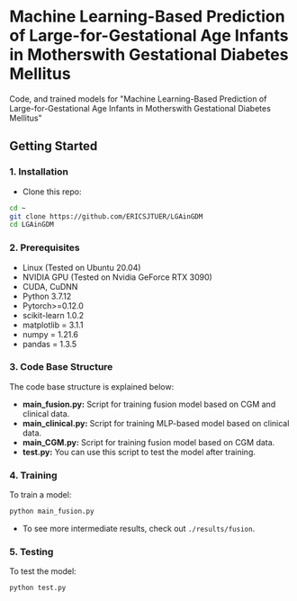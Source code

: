 # Machine Learning-Based Prediction of Large-for-Gestational Age Infants in Motherswith Gestational Diabetes Mellitus

Code, and trained models for "Machine Learning-Based Prediction of Large-for-Gestational Age Infants in Motherswith Gestational Diabetes Mellitus"

## Getting Started

### 1. Installation

- Clone this repo:

```bash
cd ~
git clone https://github.com/ERICSJTUER/LGAinGDM
cd LGAinGDM
```

### 2. Prerequisites

- Linux (Tested on Ubuntu 20.04)
- NVIDIA GPU (Tested on Nvidia GeForce RTX 3090)
- CUDA, CuDNN
- Python 3.7.12
- Pytorch>=0.12.0
- scikit-learn 1.0.2
- matplotlib = 3.1.1 
- numpy = 1.21.6
- pandas = 1.3.5

### 3. Code Base Structure

The code base structure is explained below:
- **main_fusion.py:** Script for training fusion model based on CGM and clinical data. 
- **main_clinical.py:** Script for training MLP-based model based on clinical data. 
- **main_CGM.py:** Script for training fusion model based on CGM  data. 
- **test.py:** You can use this script to test the model after training.

### 4. Training

 To train a model:

```bash
python main_fusion.py
```
- To see more intermediate results, check out  `./results/fusion`.

### 5. Testing

To test the model:

```bash
python test.py 
```

